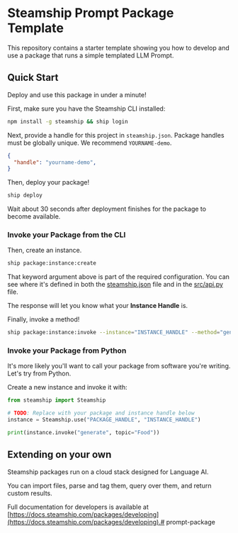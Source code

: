 # Steamship Prompt Package Template 

This repository contains a starter template showing you how to develop and use a package that runs a simple templated LLM Prompt.

## Quick Start

Deploy and use this package in under a minute!

First, make sure you have the Steamship CLI installed:

```bash
npm install -g steamship && ship login
```

Next, provide a handle for this project in `steamship.json`. Package handles must be globally unique. We recommend `YOURNAME-demo`.

```json
{
  "handle": "yourname-demo",
}
```

Then, deploy your package!

```bash
ship deploy
```

Wait about 30 seconds after deployment finishes for the package to become available.

### Invoke your Package from the CLI

Then, create an instance.

```bash
ship package:instance:create
```

That keyword argument above is part of the required configuration.
You can see where it's defined in both the [steamship.json](steamship.json) file and in the [src/api.py](src/api.py) file.

The response will let you know what your **Instance Handle** is.

Finally, invoke a method!

```bash
ship package:instance:invoke --instance="INSTANCE_HANDLE" --method="generate" --topic="Food"    
```

### Invoke your Package from Python

It's more likely you'll want to call your package from software you're writing. Let's try from Python.

Create a new instance and invoke it with:

```python
from steamship import Steamship

# TODO: Replace with your package and instance handle below
instance = Steamship.use("PACKAGE_HANDLE", "INSTANCE_HANDLE")

print(instance.invoke("generate", topic="Food"))
```

## Extending on your own

Steamship packages run on a cloud stack designed for Language AI.

You can import files, parse and tag them, query over them, and return custom results. 

Full documentation for developers is available at [https://docs.steamship.com/packages/developing](https://docs.steamship.com/packages/developing).# prompt-package
